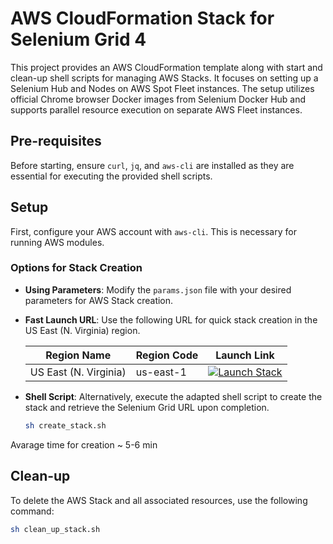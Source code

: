 # AWS CloudFormation Stack for Selenium Grid 4

This project provides an AWS CloudFormation template along with start and clean-up shell scripts for managing AWS Stacks. It focuses on setting up a Selenium Hub and Nodes on AWS Spot Fleet instances. The setup utilizes official Chrome browser Docker images from Selenium Docker Hub and supports parallel resource execution on separate AWS Fleet instances.


## Pre-requisites

Before starting, ensure `curl`, `jq`, and `aws-cli` are installed as they are essential for executing the provided shell scripts.


## Setup

First, configure your AWS account with `aws-cli`. This is necessary for running AWS modules.

### Options for Stack Creation

- **Using Parameters**: Modify the `params.json` file with your desired parameters for AWS Stack creation.
- **Fast Launch URL**: Use the following URL for quick stack creation in the US East (N. Virginia) region.

  | Region Name        | Region Code | Launch Link |
  | ------------------ | ----------- | ----------- |
  | US East (N. Virginia) | us-east-1 | [![Launch Stack](https://cdn.rawgit.com/buildkite/cloudformation-launch-stack-button-svg/master/launch-stack.svg)](https://us-east-1.console.aws.amazon.com/cloudformation/home?region=us-east-1#/stacks/create/review?templateURL=https://cf-templates-1lfo03l9lq9gl-us-east-1.s3.amazonaws.com/2024-01-23T101248.725Z7qa-cloudformation-selenium-grid.yml&stackName=seleniumgridaws&param_stackName=seleniumgridaws&param_AvailabilityZoneFull=us-east-1a) |

- **Shell Script**: Alternatively, execute the adapted shell script to create the stack and retrieve the Selenium Grid URL upon completion.

  ```bash
  sh create_stack.sh


Avarage time for creation ~ 5-6 min


## Clean-up

To delete the AWS Stack and all associated resources, use the following command:

  ```bash
  sh clean_up_stack.sh


   




